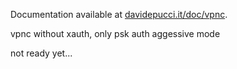 Documentation available at [davidepucci.it/doc/vpnc](https://davidepucci.it/doc/vpnc).

vpnc without xauth, only psk auth 
aggessive mode

not ready yet...
